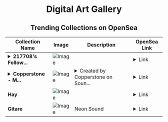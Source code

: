 <div align="center">

# Digital Art Gallery

## Trending Collections on OpenSea

| Collection Name                       | Image                                                                                     | Description                       | OpenSea Link                                                                                          |
|---------------------------------------|-------------------------------------------------------------------------------------------|-----------------------------------|--------------------------------------------------------------------------------------------------------|
| **<details><summary>217708's Follow...</summary>217708's Follower</details>** | ![Image](https://i.seadn.io/s/raw/files/19f9f090920392cc3650cbdf4361755b.png?w=500&auto=format?w=200&auto=format) |  | <details><summary>Link</summary>[217708's Follower](https://opensea.io/collection/217708-s-follower)</details> |
| **<details><summary>Copperstone - M...</summary>Copperstone - Memory Lane</details>** | ![Image](https://i.seadn.io/s/raw/files/163a1e8cfedcd9a7c46f992434b8cd4d.jpg?w=500&auto=format?w=200&auto=format) | <details><summary>Created by Copperstone on Soun...</summary>Created by Copperstone on Sound. Leave a comment on the song at https://www.sound.xyz/copperstone/memory-lane</details> | <details><summary>Link</summary>[Copperstone - Memory Lane](https://opensea.io/collection/copperstone-memory-lane)</details> |
| **Hay** | ![Image](https://i.seadn.io/s/raw/files/c7af17b48fccdc3f70b4beda1b6c93b8.jpg?w=500&auto=format?w=200&auto=format) |  | <details><summary>Link</summary>[Hay](https://opensea.io/collection/hay-10)</details> |
| **Gitare** | ![Image](https://i.seadn.io/s/raw/files/2180b66d5c99240b5386f326e531038d.webp?w=500&auto=format?w=200&auto=format) | Neon Sound | <details><summary>Link</summary>[Gitare](https://opensea.io/collection/gitare-1)</details> |

</div>